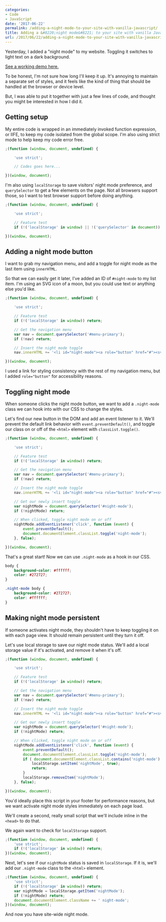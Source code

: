 ```yaml
---
categories:
- Code
- JavaScript
date: '2017-06-22'
permalink: /adding-a-night-mode-to-your-site-with-vanilla-javascript/
title: Adding a &#8220;night mode&#8221; to your site with vanilla JavaScript
url: /2017/06/22/adding-a-night-mode-to-your-site-with-vanilla-javascript
---
```


Yesterday, I added a "night mode" to my website. Toggling it switches to light text on a dark background.

[See a working demo here.](https://jsfiddle.net/cferdinandi/oxu0cqk6/3/)

To be honest, I'm not sure how long I'll keep it up. It's annoying to maintain a separate set of styles, and it feels like the kind of thing that should be handled at the browser or device level.

But, I was able to put it together with just a few lines of code, and thought you might be interested in how I did it.

## Getting setup

My entire code is wrapped in an immediately invoked function expression, or IIFE, to keep my code isolated from the global scope. I'm also using strict mode to help keep my code error free.

```javascript
;(function (window, document, undefined) {

	'use strict';

	// Codes goes here...

})(window, document);
```

I'm also using `localStorage` to save visitors' night mode preference, and `querySelector` to get a few elements on the page. Not all browsers support those, so I want to test browser support before doing anything.

```javascript
;(function (window, document, undefined) {

	'use strict';

	// Feature test
	if (!('localStorage' in window) || !('querySelector' in document)) return;

})(window, document);
```

## Adding a night mode button

I want to grab my navigation menu, and add a toggle for night mode as the last item using `innerHTML`.

So that we can easily get it later, I've added an ID of `#night-mode` to my list item. I'm using an SVG icon of a moon, but you could use text or anything else you'd like.

```javascript
;(function (window, document, undefined) {

	'use strict';

	// Feature test
	if (!('localStorage' in window)) return;

	// Get the navigation menu
	var nav = document.querySelector('#menu-primary');
	if (!nav) return;

	// Insert the night mode toggle
	nav.innerHTML += '<li id="night-mode"><a role="button" href="#"><svg xmlns="http://www.w3.org/2000/svg" height="16" width="16" viewBox="0 0 16 16"><title>Night Mode</title><path d="M11.185 1.008A8.014 8.014 0 0 0 8.223 0 8.035 8.035 0 0 1 .798 12.861a8.033 8.033 0 0 0 13.328-.88 8.034 8.034 0 0 0-2.94-10.974z"/></svg></a></li>';

})(window, document);
```

I used a link for styling consistency with the rest of my navigation menu, but I added `role="button"` for accessibility reasons.

## Toggling night mode

When someone clicks the night mode button, we want to add a `.night-mode` class we can hook into with our CSS to change the styles.

Let's find our new button in the DOM and add an event listener to it. We'll prevent the default link behavior with `event.preventDefault()`, and toggle our class on or off of the `<html>` element with `classList.toggle()`.

```javascript
;(function (window, document, undefined) {

	'use strict';

	// Feature test
	if (!('localStorage' in window)) return;

	// Get the navigation menu
	var nav = document.querySelector('#menu-primary');
	if (!nav) return;

	// Insert the night mode toggle
	nav.innerHTML += '<li id="night-mode"><a role="button" href="#"><svg xmlns="http://www.w3.org/2000/svg" class="icon" viewBox="0 0 16 16"><title>moon</title><path d="M11.185 1.008A8.014 8.014 0 0 0 8.223 0 8.035 8.035 0 0 1 .798 12.861a8.033 8.033 0 0 0 13.328-.88 8.034 8.034 0 0 0-2.94-10.974z"/></svg><span class="icon-fallback-text">Night Mode</span></a></li>';

	// Get our newly insert toggle
	var nightMode = document.querySelector('#night-mode');
	if (!nightMode) return;

	// When clicked, toggle night mode on or off
	nightMode.addEventListener('click', function (event) {
		event.preventDefault();
		document.documentElement.classList.toggle('night-mode');
	}, false);

})(window, document);
```

That's a great start! Now we can use `.night-mode` as a hook in our CSS.

```css
body {
    background-color: #ffffff;
    color: #272727;
}

.night-mode body {
    background-color: #272727;
    color: #ffffff;
}
```

## Making night mode persistent

If someone activates night mode, they shouldn't have to keep toggling it on with each page view. It should remain persistent until they turn it off.

Let's use local storage to save our night mode status. We'll add a local storage value if it's activated, and remove it when it's off.

```javascript
;(function (window, document, undefined) {

	'use strict';

	// Feature test
	if (!('localStorage' in window)) return;

	// Get the navigation menu
	var nav = document.querySelector('#menu-primary');
	if (!nav) return;

	// Insert the night mode toggle
	nav.innerHTML += '<li id="night-mode"><a role="button" href="#"><svg xmlns="http://www.w3.org/2000/svg" class="icon" viewBox="0 0 16 16"><title>moon</title><path d="M11.185 1.008A8.014 8.014 0 0 0 8.223 0 8.035 8.035 0 0 1 .798 12.861a8.033 8.033 0 0 0 13.328-.88 8.034 8.034 0 0 0-2.94-10.974z"/></svg><span class="icon-fallback-text">Night Mode</span></a></li>';

	// Get our newly insert toggle
	var nightMode = document.querySelector('#night-mode');
	if (!nightMode) return;

	// When clicked, toggle night mode on or off
	nightMode.addEventListener('click', function (event) {
		event.preventDefault();
		document.documentElement.classList.toggle('night-mode');
		if ( document.documentElement.classList.contains('night-mode') ) {
			localStorage.setItem('nightMode', true);
			return;
		}
		localStorage.removeItem('nightMode');
	}, false);

})(window, document);
```

You'd ideally place this script in your footer for performance reasons, but we want activate night mode styles immediately on each page load.

We'll create a second, really small script that we'll include inline in the `<head>` to do that.

We again want to check for `localStorage` support.

```javascript
;(function (window, document, undefined) {
	'use strict';
	if (!('localStorage' in window)) return;
})(window, document);
```

Next, let's see if our `nightMode` status is saved in `localStorage`. If it is, we'll add our `.night-mode` class to the `<html>` element.

```javascript
;(function (window, document, undefined) {
	'use strict';
	if (!('localStorage' in window)) return;
	var nightMode = localStorage.getItem('nightMode');
	if (!nightMode) return;
	document.documentElement.className += ' night-mode';
})(window, document);
```

And now you have site-wide night mode.